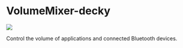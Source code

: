 # VolumeMixer-decky
![](/images/screenshot.jpg?raw=true)

Control the volume of applications and connected Bluetooth devices.
